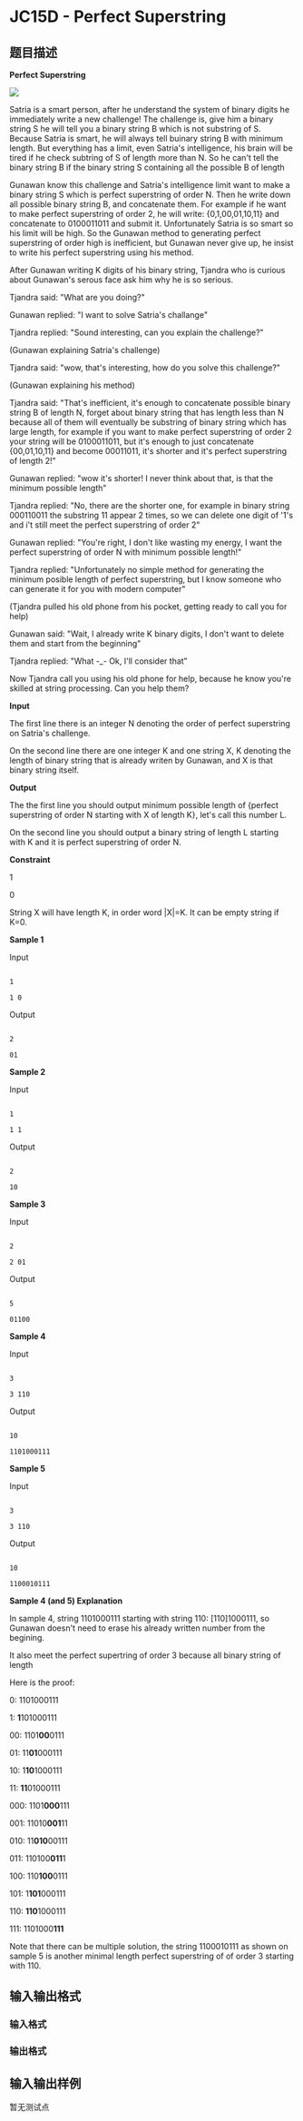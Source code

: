 # JC15D - Perfect Superstring

## 题目描述

**Perfect Superstring**

![](https://cdn.luogu.com.cn/upload/vjudge_pic/SP26182/20ee5d60f3b2e8e7bfbd1860c73a8d01c4cf9e7a.png)

Satria is a smart person, after he understand the system of binary digits he immediately write a new challenge! The challenge is, give him a binary string S he will tell you a binary string B which is not substring of S. Because Satria is smart, he will always tell buinary string B with minimum length. But everything has a limit, even Satria's intelligence, his brain will be tired if he check subtring of S of length more than N. So he can't tell the binary string B if the binary string S containing all the possible B of length

Gunawan know this challenge and Satria's intelligence limit want to make a binary string S which is perfect superstring of order N. Then he write down all possible binary string B, and concatenate them. For example if he want to make perfect superstring of order 2, he will write: {0,1,00,01,10,11} and concatenate to 0100011011 and submit it. Unfortunately Satria is so smart so his limit will be high. So the Gunawan method to generating perfect superstring of order high is inefficient, but Gunawan never give up, he insist to write his perfect superstring using his method.

After Gunawan writing K digits of his binary string, Tjandra who is curious about Gunawan's serous face ask him why he is so serious.

Tjandra said: "What are you doing?"

Gunawan replied: "I want to solve Satria's challange"

Tjandra replied: "Sound interesting, can you explain the challenge?"

(Gunawan explaining Satria's challenge)

Tjandra said: "wow, that's interesting, how do you solve this challenge?"

(Gunawan explaining his method)

Tjandra said: "That's inefficient, it's enough to concatenate possible binary string B of length N, forget about binary string that has length less than N because all of them will eventually be substring of binary string which has large length, for example if you want to make perfect superstring of order 2 your string will be 0100011011, but it's enough to just concatenate {00,01,10,11} and become 00011011, it's shorter and it's perfect superstring of length 2!"

Gunawan replied: "wow it's shorter! I never think about that, is that the minimum possible length"

Tjandra replied: "No, there are the shorter one, for example in binary string 000110011 the substring 11 appear 2 times, so we can delete one digit of '1's and i't still meet the perfect superstring of order 2"

Gunawan replied: "You're right, I don't like wasting my energy, I want the perfect superstring of order N with minimum possible length!"

Tjandra replied: "Unfortunately no simple method for generating the minimum posible length of perfect superstring, but I know someone who can generate it for you with modern computer"

(Tjandra pulled his old phone from his pocket, getting ready to call you for help)

Gunawan said: "Wait, I already write K binary digits, I don't want to delete them and start from the beginning"

Tjandra replied: "What -\_- Ok, I'll consider that"

Now Tjandra call you using his old phone for help, because he know you're skilled at string processing. Can you help them?

**Input**

The first line there is an integer N denoting the order of perfect superstring on Satria's challenge.

On the second line there are one integer K and one string X, K denoting the length of binary string that is already writen by Gunawan, and X is that binary string itself.

**Output**

The the first line you should output minimum possible length of {perfect superstring of order N starting with X of length K}, let's call this number L.

On the second line you should output a binary string of length L starting with K and it is perfect superstring of order N.

**Constraint**

1

0

String X will have length K, in order word |X|=K. It can be empty string if K=0.

**Sample 1**

Input

```

1

1 0

```

Output

```

2

01

```

**Sample 2**

Input

```

1

1 1

```

Output

```

2

10

```

**Sample 3**

Input

```

2

2 01

```

Output

```

5

01100

```

**Sample 4**

Input

```

3

3 110

```

Output

```

10

1101000111

```

**Sample 5**

Input

```

3

3 110

```

Output

```

10

1100010111

```

**Sample 4 (and 5) Explanation**

In sample 4, string 1101000111 starting with string 110: \[110\]1000111, so Gunawan doesn't need to erase his already written number from the begining.

It also meet the perfect supertring of order 3 because all binary string of length

Here is the proof:

0: 1101000111

1: **1**101000111

00: 1101**00**0111

01: 11**01**000111

10: 1**10**1000111

11: **11**01000111

000: 1101**000**111

001: 11010**001**11

010: 11**010**00111

011: 110100**011**1

100: 110**100**0111

101: 1**101**000111

110: **110**1000111

111: 1101000**111**

Note that there can be multiple solution, the string 1100010111 as shown on sample 5 is another minimal length perfect superstring of of order 3 starting with 110.

## 输入输出格式

### 输入格式

### 输出格式

## 输入输出样例

暂无测试点

